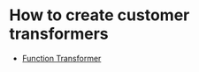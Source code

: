 # How to create customer transformers
* [Function Transformer](https://scikit-learn.org/stable/modules/generated/sklearn.preprocessing.FunctionTransformer.html#sklearn.preprocessing.FunctionTransformer)
